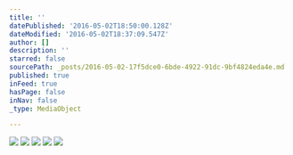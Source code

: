 ```yaml
---
title: ''
datePublished: '2016-05-02T18:50:00.128Z'
dateModified: '2016-05-02T18:37:09.547Z'
author: []
description: ''
starred: false
sourcePath: _posts/2016-05-02-17f5dce0-6bde-4922-91dc-9bf4824eda4e.md
published: true
inFeed: true
hasPage: false
inNav: false
_type: MediaObject

---
```

![](https://the-grid-user-content.s3-us-west-2.amazonaws.com/e6cbf166-8141-4658-beb1-74d690d32b11.jpg)
![](https://the-grid-user-content.s3-us-west-2.amazonaws.com/d42e2970-4c80-4d9c-a999-c198d54a400e.jpg)
![](https://the-grid-user-content.s3-us-west-2.amazonaws.com/1c1a3b73-57f8-4a68-80bb-27d366dc3619.jpg)
![](https://the-grid-user-content.s3-us-west-2.amazonaws.com/b7ba3587-6428-49a4-9881-408c66ede950.jpg)
![](https://the-grid-user-content.s3-us-west-2.amazonaws.com/ed946c87-f6c2-4d05-955f-4bc4c7f7a816.jpg)